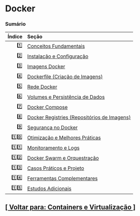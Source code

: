# Docker

### Sumário

|Índice|Seção                                                                                              |
|-----:|:--------------------------------------------------------------------------------------------------|
|    1️⃣|[Conceitos Fundamentais](./1-conceitos-fundamentais/conceitos-fundamentais.md)                     |
|    2️⃣|[Instalação e Configuração](./2-instalacao-configuracao/instalacao-configuracao.md)                |
|    3️⃣|[Imagens Docker](./3-imagens-docker/imagens-docker.md)                                             |
|    4️⃣|[Dockerfile (Criação de Imagens)](./4-dockerfile/dockerfile-criacao-imagens.md)                    |
|    5️⃣|[Rede Docker](./5-rede-docker/rede-docker.md)                                                      |
|    6️⃣|[Volumes e Persistência de Dados](./6-volumes-persistencia-dados/volumes-persistencia-dados.md)    |
|    7️⃣|[Docker Compose](./7-docker-compose/docker-compose.md)                                             |
|    8️⃣|[Docker Registries (Repositórios de Imagens)](./8-docker-registries/docker-registries.md)          |
|    9️⃣|[Segurança no Docker](./9-seguranca-docker/seguranca-docker.md)                                    |
|  1️⃣0️⃣|[Otimização e Melhores Práticas](./10-otimizacao-melhores-praticas/otimizacao-melhores-praticas.md)|
|  1️⃣1️⃣|[Monitoramento e Logs](./11-monitoramento-logs/monitoramento-logs.md)                              |
|  1️⃣2️⃣|[Docker Swarm e Orquestração](./12-docker-swarm-orquestracao/docker-swarm-orquestracao.md)         |
|  1️⃣3️⃣|[Casos Práticos e Projeto](./13-casos-praticos-projetos/casos-praticos-projetos.md)                |
|  1️⃣4️⃣|[Ferramentas Complementares](./14-ferramentas-complementares/ferramentas-complementares.md)        |
|  1️⃣5️⃣|[Estudos Adicionais](./15-estudos-adicionais/estudos-adicionais.md)                                |

## [[ Voltar para: Containers e Virtualização ]](../containers-virtualizacao.md)